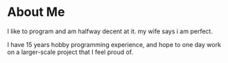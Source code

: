 # About Me
I like to program and am halfway decent at it. my wife says i am perfect.

I have 15 years hobby programming experience, and hope to one day work on a larger-scale project that I feel proud of.